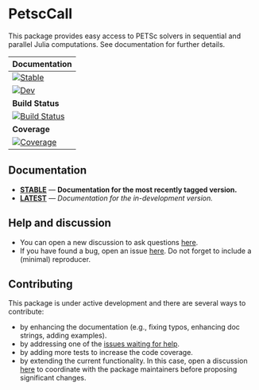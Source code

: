 # PetscCall

This package provides easy access to PETSc solvers in sequential and parallel Julia computations. See documentation for further details.


| **Documentation** |
|:------------ |
| [![Stable](https://img.shields.io/badge/docs-stable-blue.svg)](https://PartitionedArrays.github.io/PetscCall.jl/stable/) |
| [![Dev](https://img.shields.io/badge/docs-dev-blue.svg)](https://PartitionedArrays.github.io/PetscCall.jl/dev/) |
|**Build Status** |
[![Build Status](https://github.com/PartitionedArrays/PetscCall.jl/actions/workflows/CI.yml/badge.svg?branch=main)](https://github.com/PartitionedArrays/PetscCall.jl/actions/workflows/CI.yml?query=branch%3Amain) |
|**Coverage** |
| [![Coverage](https://codecov.io/gh/PartitionedArrays/PetscCall.jl/branch/main/graph/badge.svg)](https://codecov.io/gh/PartitionedArrays/PetscCall.jl) |

## Documentation

- [**STABLE**](https://PartitionedArrays.github.io/PetscCall.jl/stable) &mdash; **Documentation for the most recently tagged version.**
- [**LATEST**](https://PartitionedArrays.github.io/PetscCall.jl/dev) &mdash; *Documentation for the in-development version.*

## Help and discussion

- You can open a new discussion to ask questions [here](https://github.com/PartitionedArrays/PetscCall.jl/discussions).
- If you have found a bug, open an issue [here](https://github.com/PartitionedArrays/PetscCall.jl/issues). Do not forget to include a (minimal) reproducer.

## Contributing

This package is under active development and there are several ways to contribute:

- by enhancing the documentation (e.g., fixing typos, enhancing doc strings, adding examples).
- by addressing one of the [issues waiting for help](https://github.com/PartitionedArrays/PetscCall.jl/labels/help%20wanted).
- by adding more tests to increase the code coverage.
- by extending the current functionality. In this case, open a discussion [here](https://github.com/PartitionedArrays/PetscCall.jl/discussions) to coordinate with the package maintainers before proposing significant changes.
